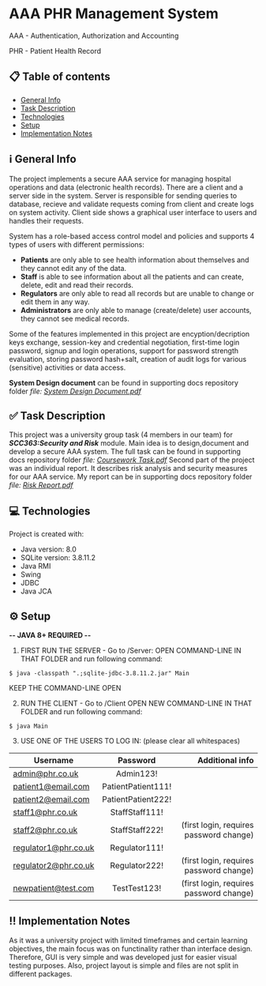# AAA PHR Management System

AAA - Authentication, Authorization and Accounting

PHR - Patient Health Record

## :clipboard: Table of contents 
  - [General Info](#information_source-general-info)
  - [Task Description](#white_check_mark-task-description)
  - [Technologies](#computer-technologies)
  - [Setup](#gear-setup)
  - [Implementation Notes](#bangbang-implementation-notes)

## :information_source: General Info
The project implements a secure AAA service for managing hospital operations and data (electronic health records). 
There are a client and a server side in the system. Server is responsible for sending queries to database, recieve and validate requests coming from client and create logs on system activity. Client side shows a graphical user interface to users and handles their requests.

System has a role-based access control model and policies and supports 4 types of users with different permissions:
 -  **Patients** are only able to see health information about themselves and they cannot edit any of the data.
 -  **Staff** is able to see information about all the patients and can create, delete, edit and read their records.
 -  **Regulators** are only able to read all records but are unable to change or edit them in any way.
 -  **Administrators** are only able to manage (create/delete) user accounts, they cannot see medical records.

Some of the features implemented in this project are encyption/decription keys exchange, session-key and credential negotiation, first-time login password, signup and login operations, support for password strength evaluation, storing password hash+salt, creation of audit logs for various (sensitive) activities or data access.

**System Design document** can be found in supporting docs repository folder *file: [System Design Document.pdf](https://github.com/agoidin/Patients-Health-Records-Management-System/blob/master/SupportingDocs/System%20Design%20Document.pdf)*
## :white_check_mark: Task Description
This project was a university group task (4 members in our team) for ***SCC363:Security and Risk*** module. Main idea is to design,document and develop a secure AAA system. The full task can be found in supporting docs repository folder *file: [Coursework Task.pdf](https://github.com/agoidin/Patients-Health-Records-Management-System/blob/master/SupportingDocs/Coursework%20Task.pdf)*
Second part of the project was an individual report. It describes risk analysis and security measures for our AAA service. My report can be in supporting docs repository folder *file: [Risk Report.pdf](https://github.com/agoidin/Patients-Health-Records-Management-System/blob/master/SupportingDocs/Risk%20Report.pdf)*
	
## :computer: Technologies
Project is created with:
* Java version: 8.0
* SQLite version: 3.8.11.2
* Java RMI
* Swing
* JDBC
* Java JCA
	
## :gear: Setup

**-- JAVA 8+ REQUIRED --**

1. FIRST RUN THE SERVER - Go to /Server:
OPEN COMMAND-LINE IN THAT FOLDER and run following command:

```
$ java -classpath ".;sqlite-jdbc-3.8.11.2.jar" Main
```

KEEP THE COMMAND-LINE OPEN

2. RUN THE CLIENT - Go to /Client
OPEN NEW COMMAND-LINE IN THAT FOLDER and run following command:

```
$ java Main
```

3. USE ONE OF THE USERS TO LOG IN:
(please clear all whitespaces)

| Username                | Password            | Additional info                           |
| ----------------------- |:-------------------:| -----------------------------------------:|
|  admin@phr.co.uk        |  Admin123!          |                                           |
|  patient1@email.com     |  PatientPatient111! |                                           |
|  patient2@email.com     |  PatientPatient222! |                                           |     
|  staff1@phr.co.uk       |  StaffStaff111!     |                                           |
|  staff2@phr.co.uk       |  StaffStaff222!     | (first login, requires password change)   |
|  regulator1@phr.co.uk   |  Regulator111!      |                                           |
|  regulator2@phr.co.uk   |  Regulator222!      | (first login, requires password change)   |
|  newpatient@test.com    |  TestTest123!       | (first login, requires password change)   |

## :bangbang: Implementation Notes
As it was a university project with limited timeframes and certain learning objectives, the main focus was on functinality rather than interface design. Therefore, GUI is very simple and was developed just for easier visual testing purposes. Also, project layout is simple and files are not split in different packages.
